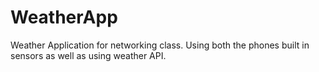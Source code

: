 # WeatherApp

Weather Application for networking class. Using both the phones built in sensors as well as using weather API.
